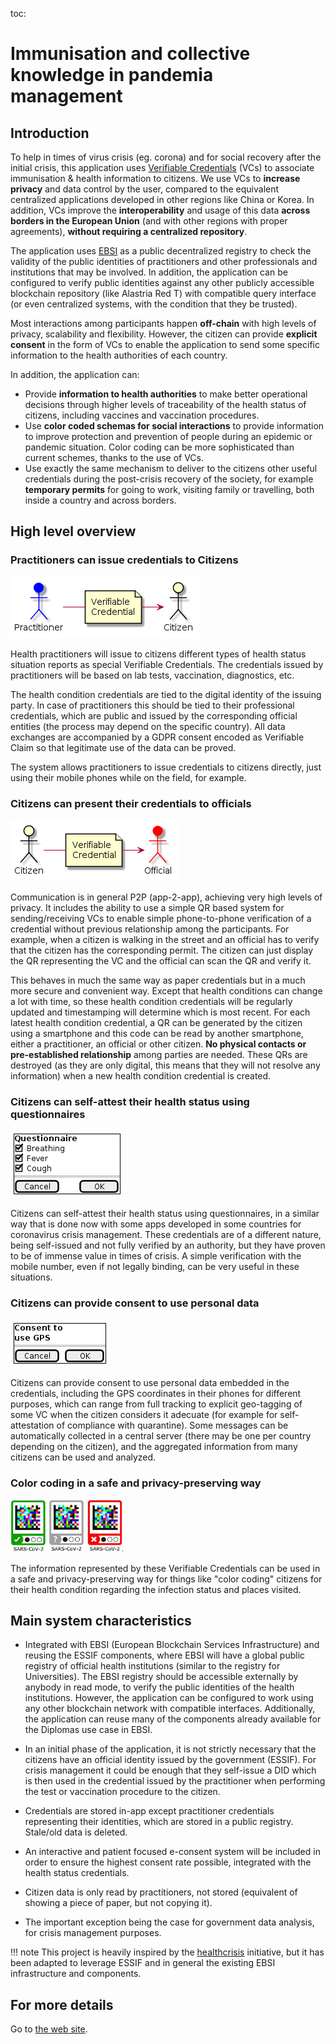 toc:

# Immunisation and collective knowledge in pandemia management

## Introduction

To help in times of virus crisis (eg. corona) and for social recovery after the initial crisis, this application uses [Verifiable Credentials](https://en.wikipedia.org/wiki/Verifiable_credentials) (VCs) to associate immunisation & health information to citizens.
We use VCs to **increase privacy** and data control by the user, compared to the equivalent centralized applications developed in other regions like China or Korea. In addition, VCs improve the **interoperability** and usage of this data **across borders in the European Union** (and with other regions with proper agreements), **without requiring a centralized repository**.

The application uses [EBSI](https://ec.europa.eu/cefdigital/wiki/display/CEFDIGITAL/EBSI) as a public decentralized registry to check the validity of the public identities of practitioners and other professionals and institutions that may be involved. In addition, the application can be configured to verify public identities against any other publicly accessible blockchain repository (like Alastria Red T) with compatible query interface (or even centralized systems, with the condition that they be trusted).

Most interactions among participants happen **off-chain** with high levels of privacy, scalability and flexibility. However, the citizen can provide **explicit consent** in the form of VCs to enable the application to send some specific information to the health authorities of each country.

In addition, the application can:

- Provide **information to health authorities** to make better operational decisions through higher levels of traceability of the health status of citizens, including vaccines and vaccination procedures.
- Use **color coded schemas for social interactions** to provide information to improve protection and prevention of people during an epidemic or pandemic situation. Color coding can be more sophisticated than current schemes, thanks to the use of VCs.
- Use exactly the same mechanism to deliver to the citizens other useful credentials during the post-crisis recovery of the society, for example **temporary permits** for going to work, visiting family or travelling, both inside a country and across borders.

## High level overview

### Practitioners can issue credentials to Citizens

![](images/index/practitioner.png)

Health practitioners will issue to citizens different types of health status situation reports as special Verifiable Credentials. The credentials issued by practitioners will be based on lab tests, vaccination, diagnostics, etc.

The health condition credentials are tied to the digital identity of the issuing party. In case of practitioners this should be tied to their professional credentials, which are public and issued by the corresponding official entities (the process may depend on the specific country). All data exchanges are accompanied by a GDPR consent encoded as Verifiable Claim so that legitimate use of the data can be proved.

The system allows practitioners to issue credentials to citizens directly, just using their mobile phones while on the field, for example.

### Citizens can present their credentials to officials

![](images/index/official.png)

Communication is in general P2P (app-2-app), achieving very high levels of privacy. It includes the ability to use a simple QR based system for sending/receiving VCs to enable simple phone-to-phone verification of a credential without previous relationship among the participants. For example, when a citizen is walking in the street and an official has to verify that the citizen has the corresponding permit. The citizen can just display the QR representing the VC and the official can scan the QR and verify it.

This behaves in much the same way as paper credentials but in a much more secure and convenient way.
Except that health conditions can change a lot with time, so these health condition credentials will be regularly updated and timestamping will determine which is most recent. For each latest health condition credential, a QR can be generated by the citizen using a smartphone and this code can be read by another smartphone, either a practitioner, an official or other citizen. **No physical contacts or pre-established relationship** among parties are needed. These QRs are destroyed (as they are only digital, this means that they will not resolve any information) when a new health condition credential is created.

### Citizens can self-attest their health status using questionnaires

![](images/index/questionnaire.png)

Citizens can self-attest their health status using questionnaires, in a similar way that is done now with some apps developed in some countries for coronavirus crisis management. These credentials are of a different nature, being self-issued and not fully verified by an authority, but they have proven to be of immense value in times of crisis. A simple verification with the mobile number, even if not legally binding, can be very useful in these situations.

### Citizens can provide consent to use personal data

![](images/index/consent.png)

Citizens can provide consent to use personal data embedded in the credentials, including the GPS coordinates in their phones for different purposes, which can range from full tracking to explicit geo-tagging of some VC when the citizen considers it adecuate (for example for self-attestation of compliance with quarantine). Some messages can be automatically collected in a central server (there may be one per country depending on the citizen), and the aggregated information from many citizens can be used and analyzed.


### Color coding in a safe and privacy-preserving way

<img src="images/markers.jpg" width="180">

The information represented by these Verifiable Credentials can be used in a safe and privacy-preserving way for things like "color coding" citizens for their health condition regarding the infection status and places visited.


## Main system characteristics

- Integrated with EBSI (European Blockchain Services Infrastructure) and reusing the ESSIF components, where EBSI will have a global public registry of official health institutions (similar to the registry for Universities). The EBSI registry should be accessible externally by anybody in read mode, to verify the public identities of the health institutions. However, the application can be configured to work using any other blockchain network with compatible interfaces. Additionally, the application can reuse many of the components already available for the Diplomas use case in EBSI.



- In an initial phase of the application, it is not strictly necessary that the citizens have an official identity issued by the government (ESSIF). For crisis management it could be enough that they self-issue a DID which is then used in the credential issued by the practitioner when performing the test or vaccination procedure to the citizen.


- Credentials are stored in-app except practitioner credentials representing their identities, which are stored in a public registry. Stale/old data is deleted.

- An interactive and patient focused e-consent system will be included in order to ensure the highest consent rate possible, integrated with the health status credentials.

- Citizen data is only read by practitioners, not stored (equivalent of showing a piece of paper, but not copying it).

- The important exception being the case for government data analysis, for crisis management purposes.

!!! note
    This project is heavily inspired by the [healthcrisis](https://github.com/disposableidentities/healthcrisis) initiative, but it has been adapted to leverage ESSIF and in general the existing EBSI infrastructure and components.

## For more details

Go to [the web site](https://hesusruiz.github.io/anti-pandemia/).